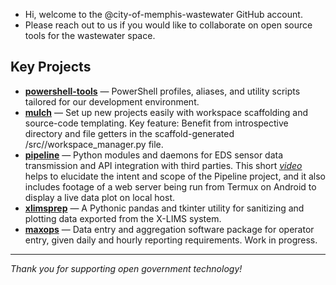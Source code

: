 - Hi, welcome to the @city-of-memphis-wastewater GitHub account.
- Please reach out to us if you would like to collaborate on open source tools for the wastewater space.
<!---
City-of-Memphis-Wastewater/City-of-Memphis-Wastewater is a ✨ special ✨ repository because its `README.md` (this file) appears on your GitHub profile.
You can click the Preview link to take a look at your changes.
--->

## Key Projects

- [**powershell-tools**](https://github.com/City-of-Memphis-Wastewater/powershell-tools) — PowerShell profiles, aliases, and utility scripts tailored for our development environment.
- [**mulch**](https://github.com/City-of-Memphis-Wastewater/mulch) — Set up new projects easily with workspace scaffolding and source-code templating. Key feature: Benefit from introspective directory and file getters in the scaffold-generated <package-root>/src/<package>/workspace_manager.py file.
- [**pipeline**](https://github.com/City-of-Memphis-Wastewater/pipeline) — Python modules and daemons for EDS sensor data transmission and API integration with third parties. This short [*video*](https://youtube.com/shorts/V6690KY2tao) helps to elucidate the intent and scope of the Pipeline project, and it also includes footage of a web server being run from Termux on Android to display a live data plot on local host.
- [**xlimsprep**](https://github.com/City-of-Memphis-Wastewater/xlimsprep) — A Pythonic pandas and tkinter utility for sanitizing and plotting data exported from the X-LIMS system.
- [**maxops**](https://github.com/City-of-Memphis-Wastewater/maxops) — Data entry and aggregation software package for operator entry, given daily and hourly reporting requirements. Work in progress.

---

*Thank you for supporting open government technology!*
